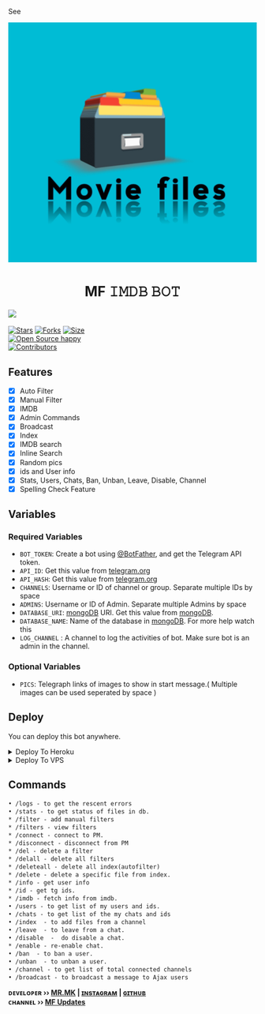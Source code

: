 See<p align="center">
  <img src="assets/MF.png" alt="MF">
</p>
<h1 align="center">
  <b>MF 𝙸𝙼𝙳𝙱 𝙱𝙾𝚃 </b>
</h1>
<a href="https://youtube.com/@Mr.mk_vibes">
  <img src="https://img.shields.io/badge/𝚂𝚄𝙱𝚂𝙲𝚁𝙸𝙱𝙴-red?logo=youtube" width="150">

[![Stars](https://img.shields.io/github/stars/Mrmk001/MF?style=flat-square&color=orange)](https://github.com/Mrmk001/MF/stargazers)
[![Forks](https://img.shields.io/github/forks/Mrmk001/MF?style=flat-square&color=blue)](https://github.com/Mrmk001/MF/fork)
[![Size](https://img.shields.io/github/repo-size/Mrmk001/MF?style=flat-square&color=black)](https://github.com/Mrmk001/MF)   
[![Open Source happy ](https://badges.frapsoft.com/os/v2/open-source.svg?v=110)](https://github.com/Mrmk001/MF)   
[![Contributors](https://img.shields.io/github/contributors/Mrmk001/MF?style=flat-square&color=green)](https://github.com/Mrmk001/MF/graphs/contributors)
## Features

- [x] Auto Filter
- [x] Manual Filter
- [x] IMDB
- [x] Admin Commands
- [x] Broadcast
- [x] Index
- [x] IMDB search
- [x] Inline Search
- [x] Random pics
- [x] ids and User info 
- [x] Stats, Users, Chats, Ban, Unban, Leave, Disable, Channel
- [x] Spelling Check Feature

## Variables

### Required Variables
* `BOT_TOKEN`: Create a bot using [@BotFather](https://telegram.dog/BotFather), and get the Telegram API token.
* `API_ID`: Get this value from [telegram.org](https://my.telegram.org/apps)
* `API_HASH`: Get this value from [telegram.org](https://my.telegram.org/apps)
* `CHANNELS`: Username or ID of channel or group. Separate multiple IDs by space
* `ADMINS`: Username or ID of Admin. Separate multiple Admins by space
* `DATABASE_URI`: [mongoDB](https://www.mongodb.com) URI. Get this value from [mongoDB](https://www.mongodb.com).
* `DATABASE_NAME`: Name of the database in [mongoDB](https://www.mongodb.com). For more help watch this 
* `LOG_CHANNEL` : A channel to log the activities of bot. Make sure bot is an admin in the channel.
### Optional Variables
* `PICS`: Telegraph links of images to show in start message.( Multiple images can be used seperated by space )


## Deploy
You can deploy this bot anywhere.



<details><summary>Deploy To Heroku</summary>
<p>
<br>
<a href="https://heroku.com/deploy?template=https://github.com/Mrmk001/MF">
  <img src="https://www.herokucdn.com/deploy/button.svg" alt="Deploy">
</a>
</p>
</details>

<details><summary>Deploy To VPS</summary>
<p>
<pre>
git clone https://github.com/Mrmk001/MF
# Install Packages
pip3 install -r requirements.txt
Edit info.py with variables as given below then run bot
python3 bot.py
</pre>
</p>
</details>


## Commands
```
• /logs - to get the rescent errors
• /stats - to get status of files in db.
* /filter - add manual filters
* /filters - view filters
* /connect - connect to PM.
* /disconnect - disconnect from PM
* /del - delete a filter
* /delall - delete all filters
* /deleteall - delete all index(autofilter)
* /delete - delete a specific file from index.
* /info - get user info
* /id - get tg ids.
* /imdb - fetch info from imdb.
• /users - to get list of my users and ids.
• /chats - to get list of the my chats and ids 
• /index  - to add files from a channel
• /leave  - to leave from a chat.
• /disable  -  do disable a chat.
* /enable - re-enable chat.
• /ban  - to ban a user.
• /unban  - to unban a user.
• /channel - to get list of total connected channels
• /broadcast - to broadcast a message to Ajax users
```

<b>ᴅᴇᴠᴇʟᴏᴘᴇʀ ›› [MR.MK](https://telegram.dog/AboutMrmk) | [ɪɴsᴛᴀɢʀᴀᴍ](https://www.instagram.com/mrshadowgram/) | [ɢɪᴛʜᴜʙ](GitHub.com/Mrmk001)</b>                                                                                                                                                                                    
<b>ᴄʜᴀɴɴᴇʟ ›› [MF Updates](https://t.me/MFUpdatez)</b>
